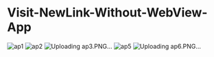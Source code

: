 # Visit-NewLink-Without-WebView-App
![ap1](https://user-images.githubusercontent.com/81187698/123753668-bae3ed80-d8d7-11eb-9c93-96498e1a2273.PNG)
![ap2](https://user-images.githubusercontent.com/81187698/123753702-c33c2880-d8d7-11eb-8911-d1976e5bf603.PNG)
![Uploading ap3.PNG…]()
![ap5](https://user-images.githubusercontent.com/81187698/123753751-cfc08100-d8d7-11eb-841f-4c8f97468b43.PNG)
![Uploading ap6.PNG…]()
